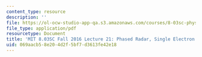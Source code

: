 ```yaml
---
content_type: resource
description: ''
file: https://ol-ocw-studio-app-qa.s3.amazonaws.com/courses/8-03sc-physics-iii-vibrations-and-waves-fall-2016/069aacb58e204d2f5bf7d3613fe42e18_MIT8_03SCF16_hw_Lec21.pdf
file_type: application/pdf
resourcetype: Document
title: 'MIT 8.03SC Fall 2016 Lecture 21: Phased Radar, Single Electron Interference'
uid: 069aacb5-8e20-4d2f-5bf7-d3613fe42e18
---
```

